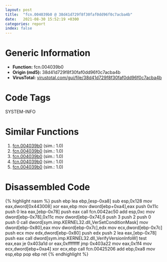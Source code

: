 ```yaml
---
layout: post
title:  "fcn.004039b0 @ 38d41d729f8f30faf0dd96f0c7acba4b"
date:   2021-08-30 15:52:19 +0300
categories: report
index: false
---
```


# Generic Information
- **Function:** fcn.004039b0
- **Origin (md5):** 38d41d729f8f30faf0dd96f0c7acba4b
- **VirusTotal:** [virustotal.com/gui/file/38d41d729f8f30faf0dd96f0c7acba4b][virustotal_ref]

# Code Tags
<span class="tag" id="SYSTEM-INFO">SYSTEM-INFO</span>


# Similar Functions

1. [fcn.004039b0][similar_1_ref] (sim.: 1.0)
2. [fcn.004039b0][similar_2_ref] (sim.: 1.0)
3. [fcn.004039b0][similar_3_ref] (sim.: 1.0)
4. [fcn.004039b0][similar_4_ref] (sim.: 1.0)
5. [fcn.004039b0][similar_5_ref] (sim.: 1.0)


# Disassembled Code

{% highlight nasm %}
push ebp
lea ebp,[esp-0xa8]
sub esp,0x128
mov eax,dword[0x443008]
xor eax,ebp
mov dword[ebp+0xa4],eax
push 0x11c
push 0
lea eax,[ebp-0x78]
push eax
call fcn.0042ac50
add esp,0xc
mov dword[ebp-0x78],0x11c
mov dword[ebp-0x74],6
push 3
push 2
push 0
push 0
call dword[sym.imp.KERNEL32.dll_VerSetConditionMask]
mov dword[ebp-0x80],eax
mov dword[ebp-0x7c],edx
mov ecx,dword[ebp-0x7c]
push ecx
mov edx,dword[ebp-0x80]
push edx
push 2
lea eax,[ebp-0x78]
push eax
call dword[sym.imp.KERNEL32.dll_VerifyVersionInfoW]
test eax,eax
je 0x403a1d
or eax,0xffffffff
jmp 0x403a22
mov eax,0x1f4
mov ecx,dword[ebp+0xa4]
xor ecx,ebp
call fcn.00425206
add ebp,0xa8
mov esp,ebp
pop ebp
ret 
{% endhighlight %}


[similar_1_ref]: /report/fcn.004039b0@d50bcea10641ce5b9a5d746273df8a0a
[similar_2_ref]: /report/fcn.004039b0@9868510768324dde7e5ccf745520e27a
[similar_3_ref]: /report/fcn.004039b0@60b56bcd9822c2761bd5abef67177c49
[similar_4_ref]: /report/fcn.004039b0@6f3df46d1fce76523268c99d7ef5bd6a
[similar_5_ref]: /report/fcn.004039b0@b087b9611605c28cc2f86356efd33bcb
[virustotal_ref]: https://www.virustotal.com/gui/file/38d41d729f8f30faf0dd96f0c7acba4b